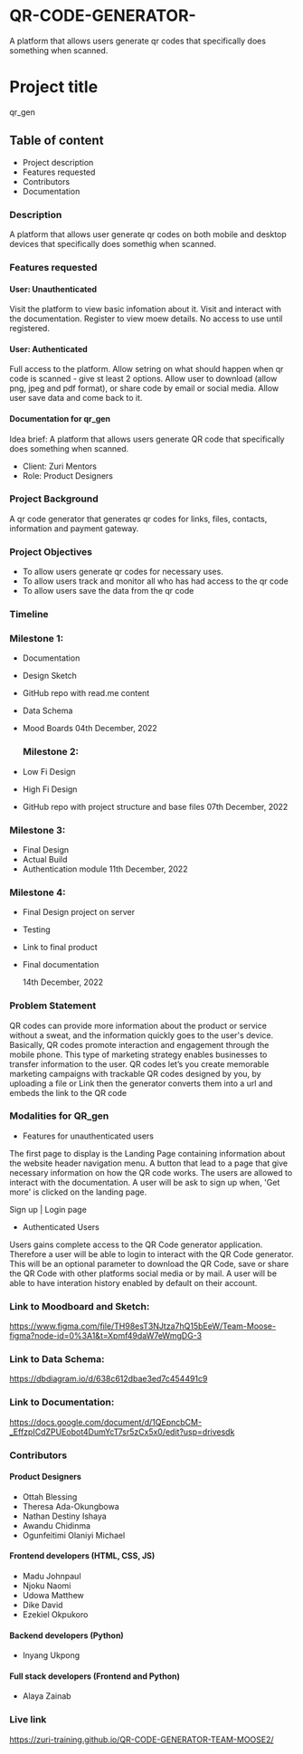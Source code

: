 # QR-CODE-GENERATOR-
A platform that allows users generate qr codes that specifically does something when scanned.
# Project title
qr_gen

## Table of content
* Project description
* Features requested
* Contributors
* Documentation

### Description
A platform that allows user generate qr codes on both mobile and desktop devices that specifically does somethig when scanned.

### Features requested
#### User: Unauthenticated
Visit the platform to view basic infomation about it.
Visit and interact with the documentation.
Register to view moew details.
No access to use until registered.

#### User: Authenticated
Full access to the platform.
Allow setring on what should happen when qr code is scanned - give st least 2 options.
Allow user to download (allow png, jpeg and pdf format), or share code by email or social media.
Allow user save data and come back to it.


#### Documentation for qr_gen

Idea brief: A platform that allows users generate QR code that specifically does something when scanned.
* Client: Zuri Mentors
* Role: Product Designers

### Project Background

A qr code generator that generates qr codes for links, files, contacts, information and payment gateway.

### Project Objectives

* To allow users generate qr codes for necessary uses.
* To allow users track and monitor all who has had access to the qr code
* To allow users save the data from the qr code

### Timeline

   ### Milestone 1:
* Documentation
* Design Sketch
* GitHub repo with read.me content
* Data Schema
* Mood Boards
     04th December, 2022

    ### Milestone 2:
* Low Fi Design
* High Fi Design
* GitHub repo with project structure and base files
    07th December, 2022


### Milestone 3: 

* Final Design
* Actual Build 
* Authentication module 
    11th December, 2022




### Milestone 4: 

* Final Design project on server

* Testing 

* Link to final product 
* Final documentation 

    14th December, 2022


### Problem Statement

QR codes can provide more information about the product or service without a sweat, and the information quickly goes to the user's device. Basically, QR codes promote interaction and engagement through the mobile phone. This type of marketing strategy enables businesses to transfer information to the user. QR codes let’s you create memorable marketing campaigns with trackable QR codes designed by you, by uploading a file or Link then the generator converts them into a url and embeds the link to the QR code



### Modalities for QR_gen
* Features for unauthenticated users

The first page to display is the Landing Page containing  information about the website header navigation menu. A button that lead to a page that give necessary information on how the QR code works. The users are allowed to interact with the documentation. A user will be ask to sign up when, 'Get more' is clicked on the landing page. 

Sign up | Login page

* Authenticated Users

Users gains complete access to the QR Code generator application. Therefore a user will be able to login to interact with the QR Code generator. This will be an optional parameter to download the QR Code, save or share the QR Code with other platforms social media or by mail. A user will be able to have interation history enabled by default on their account.


### Link to Moodboard and Sketch: 

https://www.figma.com/file/TH98esT3NJtza7hQ15bEeW/Team-Moose-figma?node-id=0%3A1&t=Xpmf49daW7eWmgDG-3


### Link to Data Schema:

https://dbdiagram.io/d/638c612dbae3ed7c454491c9


### Link to Documentation:

https://docs.google.com/document/d/1QEpncbCM-_EffzpICdZPUEobot4DumYcT7sr5zCx5x0/edit?usp=drivesdk




### Contributors
#### Product Designers
* Ottah Blessing
* Theresa Ada-Okungbowa
* Nathan Destiny Ishaya
* Awandu Chidinma
* Ogunfeitimi Olaniyi Michael


#### Frontend developers (HTML, CSS, JS)
* Madu Johnpaul
* Njoku Naomi
* Udowa Matthew
* Dike David
* Ezekiel Okpukoro

#### Backend developers (Python)
* Inyang Ukpong

#### Full stack developers (Frontend and Python)
* Alaya Zainab


### Live link 
https://zuri-training.github.io/QR-CODE-GENERATOR-TEAM-MOOSE2/
